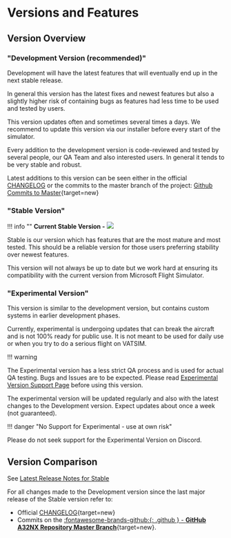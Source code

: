 # Versions and Features

## Version Overview

### "Development Version (recommended)"

Development will have the latest features that will eventually end up in the next stable release.

In general this version has the latest fixes and newest features but also a slightly higher risk of containing bugs as features had less time to be used and tested by users.

This version updates often and sometimes several times a days. We recommend to update this version via our installer before every start of the simulator.

Every addition to the development version is code-reviewed and tested by several people, our QA Team and also interested users. In general it tends to be very stable and robust.

Latest additions to this version can be seen either in the official [CHANGELOG](https://github.com/flybywiresim/a32nx/blob/master/.github/CHANGELOG.md) or the commits to the master branch of the project: [Github Commits to Master](https://github.com/flybywiresim/a32nx/commits/master){target=new}

### "Stable Version"

!!! info ""
    **Current Stable Version -** <img src="https://img.shields.io/github/v/release/flybywiresim/a32nx.svg?color=2F4E5B&style=flat" />

Stable is our version which has features that are the most mature and most tested. This should be a reliable version for those users preferring stability over newest features.

This version will not always be up to date but we work hard at ensuring its compatibility with the current version from Microsoft Flight Simulator.

### "Experimental Version"

This version is similar to the development version, but contains custom systems in earlier development phases.

Currently, experimental is undergoing updates that can break the aircraft and is not 100% ready for public use. It is not meant to be used for daily use or when you try to do a serious flight on VATSIM.

!!! warning

The Experimental version has a less strict QA process and is used for actual QA testing. Bugs and Issues are to be expected. Please read [Experimental Version Support Page](support/exp.md) before using this version. 

The experimental version will be updated regularly and also with the latest changes to the Development version. Expect updates about once a week (not guaranteed).

!!! danger "No Support for Experimental - use at own risk"

Please do not seek support for the Experimental Version on Discord. <!--and only report issues if you have read the reported and known issues.-->

## Version Comparison

See [Latest Release Notes for Stable](/latest-release)

For all changes made to the Development version since the last major release of the Stable version refer to:

- Official [CHANGELOG](https://github.com/flybywiresim/a32nx/blob/master/.github/CHANGELOG.md#080){target=new}
- Commits on the [:fontawesome-brands-github:{: .github } - **GitHub A32NX Repository Master Branch**](https://github.com/flybywiresim/a32nx/commits/master){target=new}.

